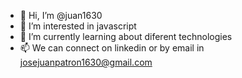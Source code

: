 - 👋 Hi, I’m @juan1630
- 👀 I’m interested in javascript
- 🌱 I’m currently learning about diferent technologies
- 📫 We can connect on linkedin or by email in josejuanpatron1630@gmail.com
<!---
juan1630/juan1630 is a ✨ special ✨ repository because its `README.md` (this file) appears on your GitHub profile.
You can click the Preview link to take a look at your changes.
--->
